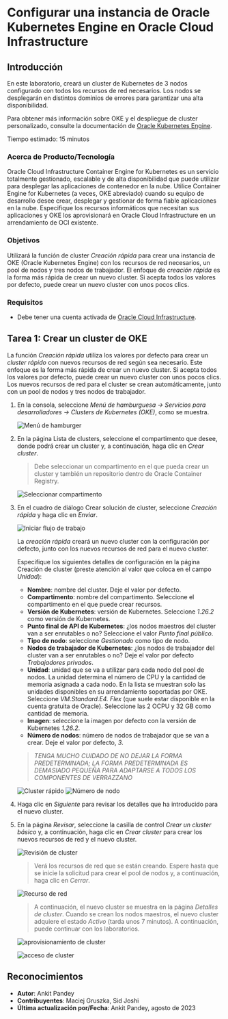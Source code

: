 # Configurar una instancia de Oracle Kubernetes Engine en Oracle Cloud Infrastructure

## Introducción

En este laboratorio, creará un cluster de Kubernetes de 3 nodos configurado con todos los recursos de red necesarios. Los nodos se desplegarán en distintos dominios de errores para garantizar una alta disponibilidad.

Para obtener más información sobre OKE y el despliegue de cluster personalizado, consulte la documentación de [Oracle Kubernetes Engine](https://docs.cloud.oracle.com/iaas/Content/ContEng/Concepts/contengoverview.htm).

Tiempo estimado: 15 minutos

### Acerca de Producto/Tecnología

Oracle Cloud Infrastructure Container Engine for Kubernetes es un servicio totalmente gestionado, escalable y de alta disponibilidad que puede utilizar para desplegar las aplicaciones de contenedor en la nube. Utilice Container Engine for Kubernetes (a veces, OKE abreviado) cuando su equipo de desarrollo desee crear, desplegar y gestionar de forma fiable aplicaciones en la nube. Especifique los recursos informáticos que necesitan sus aplicaciones y OKE los aprovisionará en Oracle Cloud Infrastructure en un arrendamiento de OCI existente.

### Objetivos

Utilizará la función de cluster _Creación rápida_ para crear una instancia de OKE (Oracle Kubernetes Engine) con los recursos de red necesarios, un pool de nodos y tres nodos de trabajador. El enfoque de _creación rápida_ es la forma más rápida de crear un nuevo cluster. Si acepta todos los valores por defecto, puede crear un nuevo cluster con unos pocos clics.

### Requisitos

*   Debe tener una cuenta activada de [Oracle Cloud Infrastructure](https://cloud.oracle.com/en_US/cloud-infrastructure).

## Tarea 1: Crear un cluster de OKE

La función _Creación rápida_ utiliza los valores por defecto para crear un _cluster rápido_ con nuevos recursos de red según sea necesario. Este enfoque es la forma más rápida de crear un nuevo cluster. Si acepta todos los valores por defecto, puede crear un nuevo cluster con unos pocos clics. Los nuevos recursos de red para el cluster se crean automáticamente, junto con un pool de nodos y tres nodos de trabajador.

1.  En la consola, seleccione _Menú de hamburguesa -> Servicios para desarrolladores -> Clusters de Kubernetes (OKE)_, como se muestra.
    
    ![Menú de hamburger](images/hamburger-menu.png " ")
    
2.  En la página Lista de clusters, seleccione el compartimento que desee, donde podrá crear un cluster y, a continuación, haga clic en _Crear cluster_.
    
    > Debe seleccionar un compartimento en el que pueda crear un cluster y también un repositorio dentro de Oracle Container Registry.
    
    ![Seleccionar compartimento](images/select-compartment.png " ")
    
3.  En el cuadro de diálogo Crear solución de cluster, seleccione _Creación rápida_ y haga clic en _Enviar_.
    
    ![Iniciar flujo de trabajo](images/launch-workflow.png " ")
    
    La _creación rápida_ creará un nuevo cluster con la configuración por defecto, junto con los nuevos recursos de red para el nuevo cluster.
    
    Especifique los siguientes detalles de configuración en la página Creación de cluster (preste atención al valor que coloca en el campo _Unidad_):
    
    *   **Nombre**: nombre del cluster. Deje el valor por defecto.
    *   **Compartimento**: nombre del compartimento. Seleccione el compartimento en el que puede crear recursos.
    *   **Versión de Kubernetes**: versión de Kubernetes. Seleccione _1.26.2_ como versión de Kubernetes.
    *   **Punto final de API de Kubernetes**: ¿los nodos maestros del cluster van a ser enrutables o no? Seleccione el valor _Punto final público_.
    *   **Tipo de nodo**: seleccione _Gestionado_ como tipo de nodo.
    *   **Nodos de trabajador de Kubernetes**: ¿los nodos de trabajador del cluster van a ser enrutables o no? Deje el valor por defecto _Trabajadores privados_.
    *   **Unidad**: unidad que se va a utilizar para cada nodo del pool de nodos. La unidad determina el número de CPU y la cantidad de memoria asignada a cada nodo. En la lista se muestran solo las unidades disponibles en su arrendamiento soportadas por OKE. Seleccione _VM.Standard.E4. Flex_ (que suele estar disponible en la cuenta gratuita de Oracle). Seleccione las 2 OCPU y 32 GB como cantidad de memoria.
    *   **Imagen**: seleccione la imagen por defecto con la versión de Kubernetes _1.26.2_.
    *   **Número de nodos**: número de nodos de trabajador que se van a crear. Deje el valor por defecto, _3_.
    
    > _TENGA MUCHO CUIDADO DE NO DEJAR LA FORMA PREDETERMINADA; LA FORMA PREDETERMINADA ES DEMASIADO PEQUEÑA PARA ADAPTARSE A TODOS LOS COMPONENTES DE VERRAZZANO_
    
    ![Cluster rápido](images/quick-cluster.png " ") ![Número de nodo](images/node-number.png " ")
    
4.  Haga clic en _Siguiente_ para revisar los detalles que ha introducido para el nuevo cluster.
    
5.  En la página _Revisar_, seleccione la casilla de control _Crear un cluster básico_ y, a continuación, haga clic en _Crear cluster_ para crear los nuevos recursos de red y el nuevo cluster.
    
    ![Revisión de cluster](images/review-cluster.png " ")
    
    > Verá los recursos de red que se están creando. Espere hasta que se inicie la solicitud para crear el pool de nodos y, a continuación, haga clic en _Cerrar_.
    
    ![Recurso de red](images/network-resource.png " ")
    
    > A continuación, el nuevo cluster se muestra en la página _Detalles de cluster_. Cuando se crean los nodos maestros, el nuevo cluster adquiere el estado _Activo_ (tarda unos 7 minutos). A continuación, puede continuar con los laboratorios.
    
    ![aprovisionamiento de cluster](images/cluster-provision.png " ")
    
    ![acceso de cluster](images/cluster-access.png " ")
    

## Reconocimientos

*   **Autor**: Ankit Pandey
*   **Contribuyentes**: Maciej Gruszka, Sid Joshi
*   **Última actualización por/Fecha**: Ankit Pandey, agosto de 2023